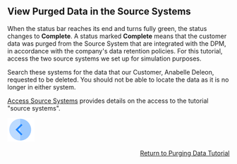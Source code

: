 ## View Purged Data in the Source Systems

When the status bar reaches its end and turns fully green, the status changes to **Complete**. A status marked **Complete** means that the customer data was purged from the Source System that are integrated with the DPM, in accordance with the company's data retention policies. For this tutorial, access the two source systems we set up for simulation purposes. 

Search these systems for the data that our Customer, Anabelle Deleon, requested to be deleted. You should not be able to locate the data as it is no longer in either system.

[Access Source Systems](../00_Setup/00_Access_Source_Systems.md) provides details on the access to the tutorial "source systems".

[![Previous](../images/Previous.png)]( 03_04_Purging_Ensure_Marked_Complete.md)[<p align="right"> Return to Purging Data Tutorial</p>](03_01_Purging_Data_Tutorial.md)
